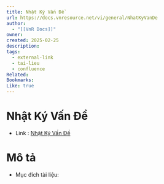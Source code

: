 ```yaml
---
title: Nhật Ký Vấn Đề
url: https://docs.vnresource.net/vi/general/NhatKyVanDe
author:
  - "[[VnR Docs]]"
owner: 
created: 2025-02-25
description: 
tags:
  - external-link
  - tai-lieu
  - confluence
Related: 
Bookmarks: 
Like: true
---
```

# Nhật Ký Vấn Đề
- Link :  [Nhật Ký Vấn Đề](https://docs.vnresource.net/vi/general/NhatKyVanDe)

# Mô tả 
- Mục đích tài liệu:

